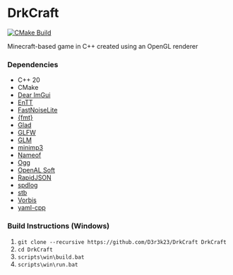 # DrkCraft

[![CMake Build](https://github.com/D3r3k23/DrkCraft/actions/workflows/cmake_build.yaml/badge.svg)](https://github.com/D3r3k23/DrkCraft/actions/workflows/cmake_build.yaml)

Minecraft-based game in C++ created using an OpenGL renderer

### Dependencies
* C++ 20
* CMake
* [Dear ImGui](https://github.com/ocornut/imgui)
* [EnTT](https://github.com/skypjack/entt)
* [FastNoiseLite](https://github.com/Auburn/FastNoiseLite)
* [{fmt}](https://github.com/fmtlib/fmt)
* [Glad](https://github.com/Dav1dde/glad)
* [GLFW](https://github.com/glfw/glfw)
* [GLM](https://github.com/g-truc/glm)
* [minimp3](https://github.com/lieff/minimp3)
* [Nameof](https://github.com/Neargye/nameof)
* [Ogg](https://gitlab.xiph.org/xiph/ogg)
* [OpenAL Soft](https://github.com/kcat/openal-soft)
* [RapidJSON](https://github.com/Tencent/rapidjson)
* [spdlog](https://github.com/gabime/spdlog)
* [stb](https://github.com/nothings/stb)
* [Vorbis](https://github.com/xiph/vorbis)
* [yaml-cpp](https://github.com/jbeder/yaml-cpp)

### Build Instructions (Windows)
1. `git clone --recursive https://github.com/D3r3k23/DrkCraft DrkCraft`
2. `cd DrkCraft`
4. `scripts\win\build.bat`
5. `scripts\win\run.bat`
